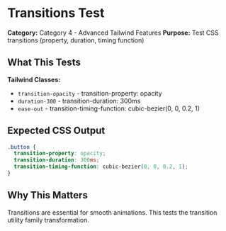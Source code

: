 # Transitions Test

**Category:** Category 4 - Advanced Tailwind Features
**Purpose:** Test CSS transitions (property, duration, timing function)

## What This Tests

**Tailwind Classes:**
- `transition-opacity` - transition-property: opacity
- `duration-300` - transition-duration: 300ms
- `ease-out` - transition-timing-function: cubic-bezier(0, 0, 0.2, 1)

## Expected CSS Output

```css
.button {
  transition-property: opacity;
  transition-duration: 300ms;
  transition-timing-function: cubic-bezier(0, 0, 0.2, 1);
}
```

## Why This Matters

Transitions are essential for smooth animations. This tests the transition utility family transformation.
